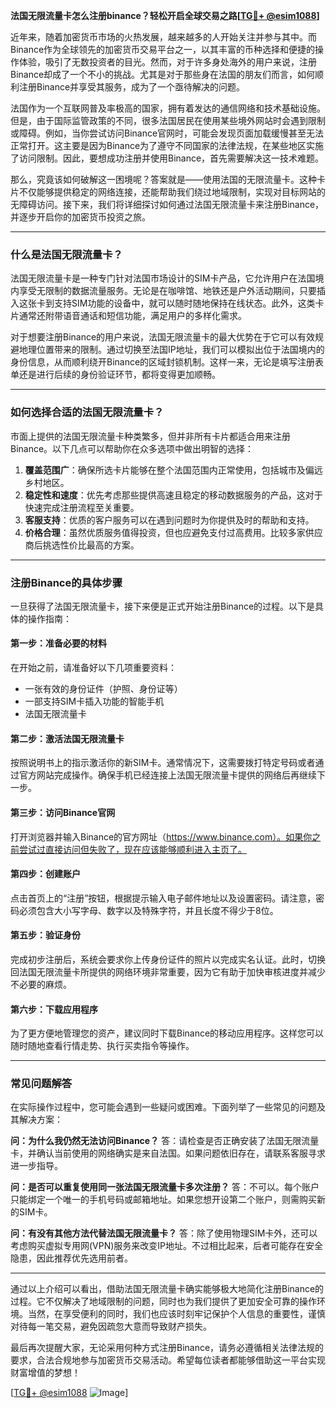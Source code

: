 **法国无限流量卡怎么注册binance？轻松开启全球交易之路[[TG💪+ @esim1088](https://t.me/s/esim1088)]**

近年来，随着加密货币市场的火热发展，越来越多的人开始关注并参与其中。而Binance作为全球领先的加密货币交易平台之一，以其丰富的币种选择和便捷的操作体验，吸引了无数投资者的目光。然而，对于许多身处海外的用户来说，注册Binance却成了一个不小的挑战。尤其是对于那些身在法国的朋友们而言，如何顺利注册Binance并享受其服务，成为了一个亟待解决的问题。

法国作为一个互联网普及率极高的国家，拥有着发达的通信网络和技术基础设施。但是，由于国际监管政策的不同，很多法国居民在使用某些境外网站时会遇到限制或障碍。例如，当你尝试访问Binance官网时，可能会发现页面加载缓慢甚至无法正常打开。这主要是因为Binance为了遵守不同国家的法律法规，在某些地区实施了访问限制。因此，要想成功注册并使用Binance，首先需要解决这一技术难题。

那么，究竟该如何破解这一困境呢？答案就是——使用法国的无限流量卡。这种卡片不仅能够提供稳定的网络连接，还能帮助我们绕过地域限制，实现对目标网站的无障碍访问。接下来，我们将详细探讨如何通过法国无限流量卡来注册Binance，并逐步开启你的加密货币投资之旅。

---

### 什么是法国无限流量卡？

法国无限流量卡是一种专门针对法国市场设计的SIM卡产品，它允许用户在法国境内享受无限制的数据流量服务。无论是在咖啡馆、地铁还是户外活动期间，只要插入这张卡到支持SIM功能的设备中，就可以随时随地保持在线状态。此外，这类卡片通常还附带语音通话和短信功能，满足用户的多样化需求。

对于想要注册Binance的用户来说，法国无限流量卡的最大优势在于它可以有效规避地理位置带来的限制。通过切换至法国IP地址，我们可以模拟出位于法国境内的身份信息，从而顺利绕开Binance的区域封锁机制。这样一来，无论是填写注册表单还是进行后续的身份验证环节，都将变得更加顺畅。

---

### 如何选择合适的法国无限流量卡？

市面上提供的法国无限流量卡种类繁多，但并非所有卡片都适合用来注册Binance。以下几点可以帮助你在众多选项中做出明智的选择：

1. **覆盖范围广**：确保所选卡片能够在整个法国范围内正常使用，包括城市及偏远乡村地区。
2. **稳定性和速度**：优先考虑那些提供高速且稳定的移动数据服务的产品，这对于快速完成注册流程至关重要。
3. **客服支持**：优质的客户服务可以在遇到问题时为你提供及时的帮助和支持。
4. **价格合理**：虽然优质服务值得投资，但也应避免支付过高费用。比较多家供应商后挑选性价比最高的方案。

---

### 注册Binance的具体步骤

一旦获得了法国无限流量卡，接下来便是正式开始注册Binance的过程。以下是具体的操作指南：

#### 第一步：准备必要的材料
在开始之前，请准备好以下几项重要资料：
- 一张有效的身份证件（护照、身份证等）
- 一部支持SIM卡插入功能的智能手机
- 法国无限流量卡

#### 第二步：激活法国无限流量卡
按照说明书上的指示激活你的新SIM卡。通常情况下，这需要拨打特定号码或者通过官方网站完成操作。确保手机已经连接上法国无限流量卡提供的网络后再继续下一步。

#### 第三步：访问Binance官网
打开浏览器并输入Binance的官方网址（https://www.binance.com）。如果你之前尝试过直接访问但失败了，现在应该能够顺利进入主页了。

#### 第四步：创建账户
点击首页上的“注册”按钮，根据提示输入电子邮件地址以及设置密码。请注意，密码必须包含大小写字母、数字以及特殊字符，并且长度不得少于8位。

#### 第五步：验证身份
完成初步注册后，系统会要求你上传身份证件的照片以完成实名认证。此时，切换回法国无限流量卡所提供的网络环境非常重要，因为它有助于加快审核进度并减少不必要的麻烦。

#### 第六步：下载应用程序
为了更方便地管理您的资产，建议同时下载Binance的移动应用程序。这样您可以随时随地查看行情走势、执行买卖指令等操作。

---

### 常见问题解答

在实际操作过程中，您可能会遇到一些疑问或困难。下面列举了一些常见的问题及其解决方案：

**问：为什么我仍然无法访问Binance？**
答：请检查是否正确安装了法国无限流量卡，并确认当前使用的网络确实是来自法国。如果问题依旧存在，请联系客服寻求进一步指导。

**问：是否可以重复使用同一张法国无限流量卡多次注册？**
答：不可以。每个账户只能绑定一个唯一的手机号码或邮箱地址。如果您想开设第二个账户，则需购买新的SIM卡。

**问：有没有其他方法代替法国无限流量卡？**
答：除了使用物理SIM卡外，还可以考虑购买虚拟专用网(VPN)服务来改变IP地址。不过相比起来，后者可能存在安全隐患，因此推荐优先选用前者。

---

通过以上介绍可以看出，借助法国无限流量卡确实能够极大地简化注册Binance的过程。它不仅解决了地域限制的问题，同时也为我们提供了更加安全可靠的操作环境。当然，在享受便利的同时，我们也应该时刻牢记保护个人信息的重要性，谨慎对待每一笔交易，避免因疏忽大意而导致财产损失。

最后再次提醒大家，无论采用何种方式注册Binance，请务必遵循相关法律法规的要求，合法合规地参与加密货币交易活动。希望每位读者都能够借助这一平台实现财富增值的梦想！

[[TG💪+ @esim1088](https://t.me/s/esim1088) ![Image](https://i.postimg.cc/4NQfJmqS/Snipaste-2025-05-13-00-14-12.png)]